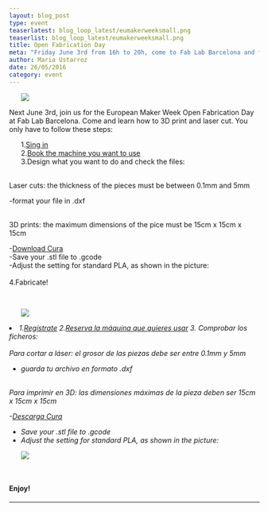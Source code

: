 ```yaml
---
layout: blog_post
type: event
teaserlatest: blog_loop_latest/eumakerweeksmall.png
teaserlist: blog_loop_latest/eumakerweeksmall.png
title: Open Fabrication Day
meta: "Friday June 3rd from 16h to 20h, come to Fab Lab Barcelona and fabricate!"
author: Maria Ustarroz
date: 26/05/2016
category: event
---
```


<ul><img src= "http://www.fablabbcn.org/img/blog/blog_loop_latest/eumakerweeksmall.png" align="middle"> </img></ul>

Next June 3rd, join us for the European Maker Week Open Fabrication Day at Fab Lab Barcelona. Come and learn how to 3D print and laser cut. You only have to follow these steps:

<ul>
1.<a href="https://docs.google.com/forms/d/1MJAREBja3GWx8qnD0lgA_QXMdN3wVR_UNkfZn3Ms-sU/viewform?edit_requested=true">Sing in</a> <br>
2.<a href="http://fablabbarcelona.simplybook.it/sheduler/manage/event/3/unit/1">Book the machine you want to use</a><br>
3.Design what you want to do and check the files:<br>

</ul>
<br>
Laser cuts: the thickness of the pieces must be between 0.1mm and 5mm<br>

-format your file in .dxf <br>

<br>
3D prints: the maximum dimensions of the pice must be 15cm x 15cm x 15cm

-<a href="https://ultimaker.com/en/products/cura-software">Download Cura</a><br>
-Save your .stl file to .gcode<br>
-Adjust the setting for standard PLA, as shown in the picture:<br>
<br>
4.Fabricate! <br>

<br>
<ul><img src= "http://www.fablabbcn.org/img/blog/blog_loop_latest/3dsettings.png" align="middle"> </img></ul>


<i>
<li>
1.<a href="https://docs.google.com/forms/d/1MJAREBja3GWx8qnD0lgA_QXMdN3wVR_UNkfZn3Ms-sU/viewform?edit_requested=true">Regístrate</a> 
2.<a href="http://fablabbarcelona.simplybook.it/sheduler/manage/event/3/unit/1">Reserva la máquina que quieres usar</a>
3. Comprobar los ficheros:

</li>
<br>
Para cortar a láser: el grosor de las piezas debe ser entre 0.1mm y 5mm

- guarda tu archivo en formato .dxf

<br>
Para imprimir en 3D: las dimensiones máximas de la pieza deben ser 15cm x 15cm x 15cm

-<a href="https://ultimaker.com/en/products/cura-software">Descarga Cura</a>
- Save your .stl file to .gcode
- Adjust the setting for standard PLA, as shown in the picture:

<ul><img src= "http://www.fablabbcn.org/img/blog/blog_loop_latest/3dsettings.png" align="middle"> </img></ul>



</i>
<br>
<h4>Enjoy!</h4>


---